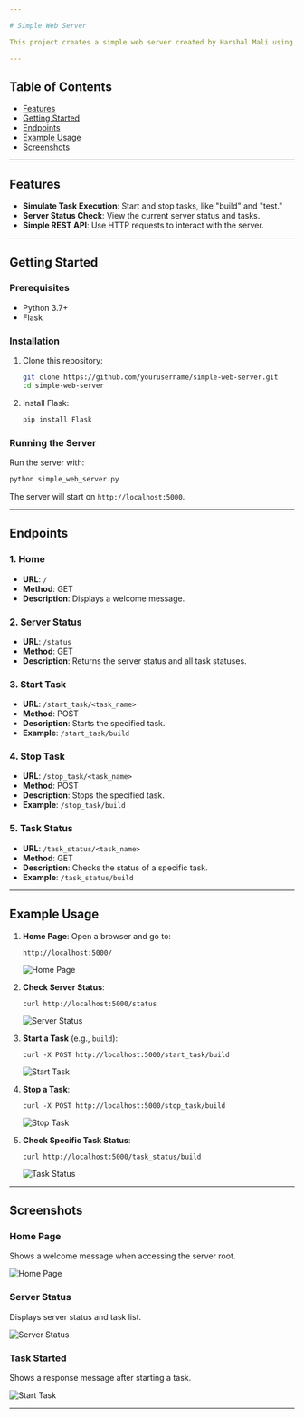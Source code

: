 ```yaml
---

# Simple Web Server

This project creates a simple web server created by Harshal Mali using Python and Flask to simulate task execution, similar to job handling in Jenkins. The server allows you to start, stop, and check the status of tasks.

---
```


## Table of Contents

-   [Features](#features)
-   [Getting Started](#getting-started)
-   [Endpoints](#endpoints)
-   [Example Usage](#example-usage)
-   [Screenshots](#screenshots)

---

## Features

-   **Simulate Task Execution**: Start and stop tasks, like "build" and "test."
-   **Server Status Check**: View the current server status and tasks.
-   **Simple REST API**: Use HTTP requests to interact with the server.

---

## Getting Started

### Prerequisites

-   Python 3.7+
-   Flask

### Installation

1. Clone this repository:

    ```bash
    git clone https://github.com/yourusername/simple-web-server.git
    cd simple-web-server
    ```

2. Install Flask:
    ```bash
    pip install Flask
    ```

### Running the Server

Run the server with:

```bash
python simple_web_server.py
```

The server will start on `http://localhost:5000`.

---

## Endpoints

### 1. Home

-   **URL**: `/`
-   **Method**: GET
-   **Description**: Displays a welcome message.

### 2. Server Status

-   **URL**: `/status`
-   **Method**: GET
-   **Description**: Returns the server status and all task statuses.

### 3. Start Task

-   **URL**: `/start_task/<task_name>`
-   **Method**: POST
-   **Description**: Starts the specified task.
-   **Example**: `/start_task/build`

### 4. Stop Task

-   **URL**: `/stop_task/<task_name>`
-   **Method**: POST
-   **Description**: Stops the specified task.
-   **Example**: `/stop_task/build`

### 5. Task Status

-   **URL**: `/task_status/<task_name>`
-   **Method**: GET
-   **Description**: Checks the status of a specific task.
-   **Example**: `/task_status/build`

---

## Example Usage

1. **Home Page**: Open a browser and go to:

    ```
    http://localhost:5000/
    ```

    ![Home Page](https://github.com/harshal20m/simple-web-server---python/blob/main/Screenshot%202024-11-05%20180705.png)

2. **Check Server Status**:

    ```
    curl http://localhost:5000/status
    ```

    ![Server Status](https://github.com/harshal20m/simple-web-server---python/blob/main/Screenshot%202024-11-05%20180957.png)

3. **Start a Task** (e.g., `build`):

    ```
    curl -X POST http://localhost:5000/start_task/build
    ```

    ![Start Task](https://github.com/harshal20m/simple-web-server---python/blob/main/Screenshot%202024-11-05%20181133.png)

4. **Stop a Task**:

    ```
    curl -X POST http://localhost:5000/stop_task/build
    ```

    ![Stop Task](https://github.com/harshal20m/simple-web-server---python/blob/main/Screenshot%202024-11-05%20181259.png)

5. **Check Specific Task Status**:
    ```
    curl http://localhost:5000/task_status/build
    ```
    ![Task Status](https://github.com/harshal20m/simple-web-server---python/blob/main/Screenshot%202024-11-05%20181333.png)

---

## Screenshots

### Home Page

Shows a welcome message when accessing the server root.

![Home Page](https://github.com/harshal20m/simple-web-server---python/blob/main/Screenshot%202024-11-05%20180705.png)

### Server Status

Displays server status and task list.

![Server Status](https://github.com/harshal20m/simple-web-server---python/blob/main/Screenshot%202024-11-05%20180957.png)

### Task Started

Shows a response message after starting a task.

![Start Task](https://github.com/harshal20m/simple-web-server---python/blob/main/Screenshot%202024-11-05%20181133.png)

---
